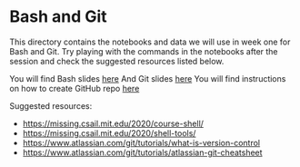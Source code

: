# Bash and Git 
This directory contains the notebooks and data we will use in week one for Bash and Git. Try playing with the commands in the notebooks after the session and check the suggested resources listed below. 

You will find Bash slides [here](https://docs.google.com/presentation/d/1Q4a__DIEI3eGFIC008EzCcQzNnx2VaIXKCtBIfS7vfY/edit?usp=sharing)
And Git slides [here](https://docs.google.com/presentation/d/1VPTZGslnvfTONmoe7YnE-yeAXfsv5O7-glXpf1LI_4Q/edit?usp=sharing)
You will find instructions on how to create GitHub repo [here](https://docs.google.com/document/d/1XJaKdjLGkNOuMOoUPiRzQ0xZiXLBq6Tuo4K6HLk0cQw/edit#heading=h.oltl012x9zn2)

Suggested resources:
* https://missing.csail.mit.edu/2020/course-shell/
* https://missing.csail.mit.edu/2020/shell-tools/
* https://www.atlassian.com/git/tutorials/what-is-version-control
* https://www.atlassian.com/git/tutorials/atlassian-git-cheatsheet
